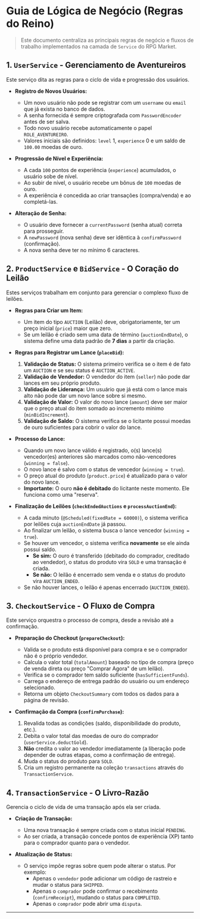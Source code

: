 # Guia de Lógica de Negócio (Regras do Reino)

> Este documento centraliza as principais regras de negócio e fluxos de trabalho implementados na camada de `Service` do RPG Market.

## 1. `UserService` - Gerenciamento de Aventureiros

Este serviço dita as regras para o ciclo de vida e progressão dos usuários.

* **Registro de Novos Usuários:**
    * Um novo usuário não pode se registrar com um `username` ou `email` que já exista no banco de dados.
    * A senha fornecida é sempre criptografada com `PasswordEncoder` antes de ser salva.
    * Todo novo usuário recebe automaticamente o papel `ROLE_AVENTUREIRO`.
    * Valores iniciais são definidos: `level` 1, `experience` 0 e um saldo de `100.00` moedas de ouro.

* **Progressão de Nível e Experiência:**
    * A cada `100` pontos de experiência (`experience`) acumulados, o usuário sobe de nível.
    * Ao subir de nível, o usuário recebe um bônus de `100` moedas de ouro.
    * A experiência é concedida ao criar transações (compra/venda) e ao completá-las.

* **Alteração de Senha:**
    * O usuário deve fornecer a `currentPassword` (senha atual) correta para prosseguir.
    * A `newPassword` (nova senha) deve ser idêntica à `confirmPassword` (confirmação).
    * A nova senha deve ter no mínimo 6 caracteres.

## 2. `ProductService` e `BidService` - O Coração do Leilão

Estes serviços trabalham em conjunto para gerenciar o complexo fluxo de leilões.

* **Regras para Criar um Item:**
    * Um item do tipo `AUCTION` (Leilão) deve, obrigatoriamente, ter um preço inicial (`price`) maior que zero.
    * Se um leilão é criado sem uma data de término (`auctionEndDate`), o sistema define uma data padrão de **7 dias** a partir da criação.

* **Regras para Registrar um Lance (`placeBid`):**
    1.  **Validação de Status:** O sistema primeiro verifica se o item é de fato um `AUCTION` e se seu status é `AUCTION_ACTIVE`.
    2.  **Validação de Vendedor:** O vendedor do item (`seller`) não pode dar lances em seu próprio produto.
    3.  **Validação de Liderança:** Um usuário que já está com o lance mais alto não pode dar um novo lance sobre si mesmo.
    4.  **Validação de Valor:** O valor do novo lance (`amount`) deve ser maior que o preço atual do item somado ao incremento mínimo (`minBidIncrement`).
    5.  **Validação de Saldo:** O sistema verifica se o licitante possui moedas de ouro suficientes para cobrir o valor do lance.

* **Processo do Lance:**
    * Quando um novo lance válido é registrado, o(s) lance(s) vencedor(es) anteriores são marcados como não-vencedores (`winning = false`).
    * O novo lance é salvo com o status de vencedor (`winning = true`).
    * O preço atual do produto (`product.price`) é atualizado para o valor do novo lance.
    * **Importante:** O ouro **não é debitado** do licitante neste momento. Ele funciona como uma "reserva".

* **Finalização de Leilões (`checkEndedAuctions` e `processAuctionEnd`):**
    * A cada minuto (`@Scheduled(fixedRate = 60000)`), o sistema verifica por leilões cuja `auctionEndDate` já passou.
    * Ao finalizar um leilão, o sistema busca o lance vencedor (`winning = true`).
    * Se houver um vencedor, o sistema verifica **novamente** se ele ainda possui saldo.
        * **Se sim:** O ouro é transferido (debitado do comprador, creditado ao vendedor), o status do produto vira `SOLD` e uma transação é criada.
        * **Se não:** O leilão é encerrado sem venda e o status do produto vira `AUCTION_ENDED`.
    * Se não houver lances, o leilão é apenas encerrado (`AUCTION_ENDED`).

## 3. `CheckoutService` - O Fluxo de Compra

Este serviço orquestra o processo de compra, desde a revisão até a confirmação.

* **Preparação do Checkout (`prepareCheckout`):**
    * Valida se o produto está disponível para compra e se o comprador não é o próprio vendedor.
    * Calcula o valor total (`totalAmount`) baseado no tipo de compra (preço de venda direta ou preço "Comprar Agora" de um leilão).
    * Verifica se o comprador tem saldo suficiente (`hasSufficientFunds`).
    * Carrega o endereço de entrega padrão do usuário ou um endereço selecionado.
    * Retorna um objeto `CheckoutSummary` com todos os dados para a página de revisão.

* **Confirmação da Compra (`confirmPurchase`):**
    1.  Revalida todas as condições (saldo, disponibilidade do produto, etc.).
    2.  Debita o valor total das moedas de ouro do comprador (`userService.deductGold`).
    3.  **Não** credita o valor ao vendedor imediatamente (a liberação pode depender de outras etapas, como a confirmação de entrega).
    4.  Muda o status do produto para `SOLD`.
    5.  Cria um registro permanente na coleção `transactions` através do `TransactionService`.

## 4. `TransactionService` - O Livro-Razão

Gerencia o ciclo de vida de uma transação após ela ser criada.

* **Criação de Transação:**
    * Uma nova transação é sempre criada com o status inicial `PENDING`.
    * Ao ser criada, a transação concede pontos de experiência (XP) tanto para o comprador quanto para o vendedor.

* **Atualização de Status:**
    * O serviço impõe regras sobre quem pode alterar o status. Por exemplo:
        * Apenas o `vendedor` pode adicionar um código de rastreio e mudar o status para `SHIPPED`.
        * Apenas o `comprador` pode confirmar o recebimento (`confirmReceipt`), mudando o status para `COMPLETED`.
        * Apenas o `comprador` pode abrir uma `disputa`.

---
